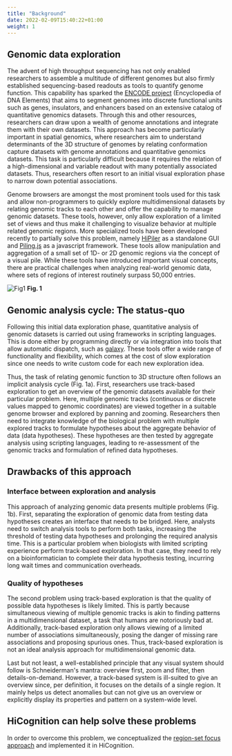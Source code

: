 ```yaml
---
title: "Background"
date: 2022-02-09T15:40:22+01:00
weight: 1
---
```


## Genomic data exploration

The advent of high throughput sequencing has not only enabled researchers to assemble a multitude of different genomes but also firmly established sequencing-based readouts as tools to quantify genome function. This capability has sparked the [ENCODE project](https://www.encodeproject.org/) (Encyclopedia of DNA Elements) that aims to segment genomes into discrete functional units such as genes, insulators, and enhancers based on an extensive catalog of quantitative genomics datasets. Through this and other resources, researchers can draw upon a wealth of genome annotations and integrate them with their own datasets. This approach has become particularly important in spatial genomics, where researchers aim to understand determinants of the 3D structure of genomes by relating conformation capture datasets with genome annotations and quantitative genomics datasets. This task is particularly difficult because it requires the relation of a high-dimensional and variable readout with many potentially associated datasets. Thus, researchers often resort to an initial visual exploration phase to narrow down potential associations.  

 
Genome browsers are amongst the most prominent tools used for this task and allow non-programmers to quickly explore multidimensional datasets by relating genomic tracks to each other and offer the capability to manage genomic datasets. These tools, however, only allow exploration of a limited set of views and thus make it challenging to visualize behavior at multiple related genomic regions. More specialized tools have been developed recently to partially solve this problem, namely [HiPiler](https://hipiler.lekschas.de/) as a standalone GUI and [Piling.js](https://piling.js.org/) as a javascript framework. These tools allow manipulation and aggregation of a small set of 1D- or 2D genomic regions via the concept of a visual pile. While these tools have introduced important visual concepts, there are practical challenges when analyzing real-world genomic data, where sets of regions of interest routinely surpass 50,000 entries. 

![Fig1](/Fig1_concept.png)
__Fig. 1__

## Genomic analysis cycle: The status-quo

Following this initial data exploration phase, quantitative analysis of genomic datasets is carried out using frameworks in scripting languages. This is done either by programming directly or via integration into tools that allow automatic dispatch, such as [galaxy](https://usegalaxy.org/). These tools offer a wide range of functionality and flexibility, which comes at the cost of slow exploration since one needs to write custom code for each new exploration idea. 


Thus, the task of relating genomic function to 3D structure often follows an implicit analysis cycle (Fig. 1a). First, researchers use track-based exploration to get an overview of the genomic datasets available for their particular problem. Here, multiple genomic tracks (continuous or discrete values mapped to genomic coordinates) are viewed together in a suitable genome browser and explored by panning and zooming. Researchers then need to integrate knowledge of the biological problem with multiple explored tracks to formulate hypotheses about the aggregate behavior of data (data hypotheses). These hypotheses are then tested by aggregate analysis using scripting languages, leading to re-assessment of the genomic tracks and formulation of refined data hypotheses. 

## Drawbacks of this approach

### Interface between exploration and analysis

This approach of analyzing genomic data presents multiple problems (Fig. 1b). First, separating the exploration of genomic data from testing data hypotheses creates an interface that needs to be bridged. Here, analysts need to switch analysis tools to perform both tasks, increasing the threshold of testing data hypotheses and prolonging the required analysis time. This is a particular problem when biologists with limited scripting experience perform track-based exploration. In that case, they need to rely on a bioinformatician to complete their data hypothesis testing, incurring long wait times and communication overheads.

### Quality of hypotheses

The second problem using track-based exploration is that the quality of possible data hypotheses is likely limited. This is partly because simultaneous viewing of multiple genomic tracks is akin to finding patterns in a multidimensional dataset, a task that humans are notoriously bad at. Additionally,  track-based exploration only allows viewing of a limited number of associations simultaneously, posing the danger of missing rare associations and proposing spurious ones. Thus, track-based exploration is not an ideal analysis approach for multidimensional genomic data.

Last but not least, a well-established principle that any visual system should follow is Schneiderman's mantra: overview first, zoom and filter, then details-on-demand. However, a track-based system is ill-suited to give an overview since, per definition, it focuses on the details of a single region. It mainly helps us detect anomalies but can not give us an overview or explicitly display its properties and pattern on a system-wide level.

## HiCognition can help solve these problems

In order to overcome this problem, we conceptualized the [region-set focus approach](/concept/region_set_focus/) and implemented it in HiCognition.